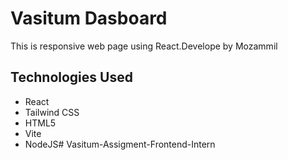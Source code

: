 # Vasitum Dasboard

This is responsive web page using React.Develope by Mozammil

## Technologies Used

- React
- Tailwind CSS
- HTML5
- Vite
- NodeJS#   V a s i t u m - A s s i g m e n t - F r o n t e n d - I n t e r n
 


 
 
